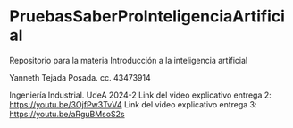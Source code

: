 # PruebasSaberProInteligenciaArtificial
Repositorio para la materia Introducción a la inteligencia artificial

Yanneth Tejada Posada.
cc. 43473914

Ingeniería Industrial. UdeA 2024-2
Link del video explicativo entrega 2: https://youtu.be/3OjfPw3TvV4
Link del video explicativo entrega 3: https://youtu.be/aRguBMsoS2s
